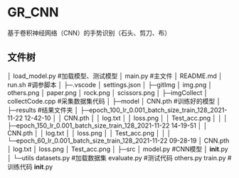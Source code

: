 # GR_CNN

基于卷积神经网络（CNN）的手势识别（石头、剪刀、布）



## 文件树

│  load_model.py  #加载模型、测试模型
│  main.py #主文件
│  README.md
│  run.sh #调参脚本
│
├─.vscode
│      settings.json
│
├─gitImg
│      img.png
│      others.png
│      paper.png
│      rock.png
│      scissors.png
│
├─imgCollect
│      collectCode.cpp #采集数据集代码
│
├─model
│      CNN.pth #训练好的模型
│
├─results #结果文件夹
│  ├─epoch_100_lr_0.001_batch_size_train_128_2021-11-22 12-42-10
│  │      CNN.pth
│  │      log.txt
│  │      loss.png
│  │      Test_acc.png
│  │
│  ├─epoch_150_lr_0.001_batch_size_train_128_2021-11-22 14-19-51
│  │      CNN.pth
│  │      log.txt
│  │      loss.png
│  │      Test_acc.png
│  │
│  └─epoch_60_lr_0.001_batch_size_train_128_2021-11-22 09-28-19
│          CNN.pth
│          log.txt
│          loss.png
│          Test_acc.png
│
├─src
│      model.py #CNN模型
│      __init__.py
│
└─utils
datasets.py #加载数据集
evaluate.py #测试代码
others.py
train.py #训练代码
__init__.py
